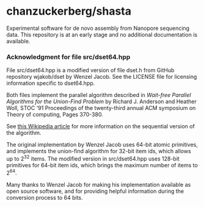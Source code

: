# chanzuckerberg/shasta

Experimental software for de novo assembly from Nanopore sequencing data. 
This repository is at an early stage and no additional documentation is available.

### Acknowledgment for file src/dset64.hpp

File src/dset64.hpp is a modified version of file dset.h from GitHub repository
wjakob/dset by Wenzel Jacob. See the LICENSE file for 
licensing information specific to dset64.hpp.

Both files implement the parallel 
algorithm described in 
*Wait-free Parallel Algorithms for the Union-Find Problem*
by Richard J. Anderson and Heather Woll,
STOC '91 Proceedings of the twenty-third annual ACM symposium on Theory of computing,
Pages 370-380.

See [this Wikipedia article](https://en.wikipedia.org/wiki/Disjoint-set_data_structure)
for more information on the sequential version of the algorithm.

The original implementation by Wenzel Jacob uses 64-bit
atomic primitives, and implements the union-find 
algorithm for 32-bit item ids, which allows up to 
2<sup>32</sup> items. The modified version in src/dset64.hpp
uses 128-bit primitives for 64-bit item ids,
which brings the maximum number of items to 2<sup>64</sup>.

Many thanks to Wenzel Jacob for making his implementation
available as open source software, and for providing 
helpful information during the conversion process to 64 bits.

